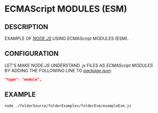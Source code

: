 # ECMAScript MODULES (ESM)

## DESCRIPTION

EXAMPLE OF [_NODE.JS_](https://nodejs.org) USING ECMAScript MODULES (ESM).

## CONFIGURATION

LET'S MAKE _NODE.JS_ UNDERSTAND _.js_ FILES AS _ECMAScript MODULES_ BY ADDING THE FOLLOWING LINE TO [_package.json_](/package.json):

```json
"type": "module",
```

## EXAMPLE

```bash
node ./folderSource/folderExamples/folderEsm/exampleEsm.js
```
